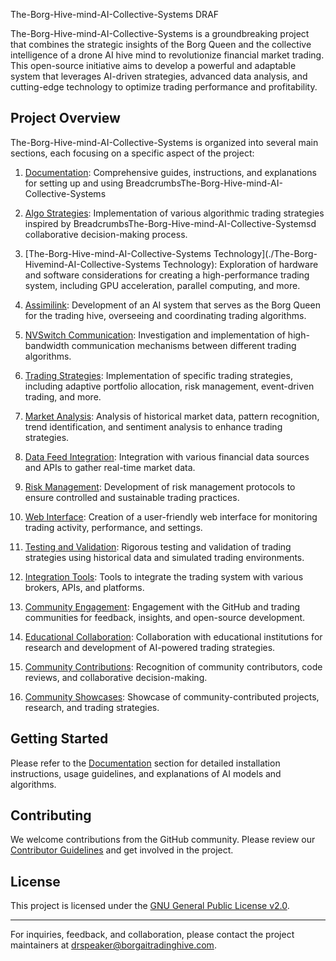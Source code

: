 The-Borg-Hive-mind-AI-Collective-Systems    DRAF

The-Borg-Hive-mind-AI-Collective-Systems is a groundbreaking project that combines the strategic insights of the Borg Queen and the collective intelligence of a drone AI hive mind to revolutionize financial market trading. This open-source initiative aims to develop a powerful and adaptable system that leverages AI-driven strategies, advanced data analysis, and cutting-edge technology to optimize trading performance and profitability.

## Project Overview

The-Borg-Hive-mind-AI-Collective-Systems is organized into several main sections, each focusing on a specific aspect of the project:

1. [Documentation](./Documentation): Comprehensive guides, instructions, and explanations for setting up and using BreadcrumbsThe-Borg-Hive-mind-AI-Collective-Systems

2. [Algo Strategies](./Algo_Strategies): Implementation of various algorithmic trading strategies inspired by BreadcrumbsThe-Borg-Hive-mind-AI-Collective-Systemsd collaborative decision-making process.

3. [The-Borg-Hive-mind-AI-Collective-Systems Technology](./The-Borg-Hivemind-AI-Collective-Systems Technology): Exploration of hardware and software considerations for creating a high-performance trading system, including GPU acceleration, parallel computing, and more.

4. [Assimilink](./Assimilink): Development of an AI system that serves as the Borg Queen for the trading hive, overseeing and coordinating trading algorithms.

5. [NVSwitch Communication](./NVSwitch_Communication): Investigation and implementation of high-bandwidth communication mechanisms between different trading algorithms.

6. [Trading Strategies](./Trading_Strategies): Implementation of specific trading strategies, including adaptive portfolio allocation, risk management, event-driven trading, and more.

7. [Market Analysis](./Market_Analysis): Analysis of historical market data, pattern recognition, trend identification, and sentiment analysis to enhance trading strategies.

8. [Data Feed Integration](./Data_Feed_Integration): Integration with various financial data sources and APIs to gather real-time market data.

9. [Risk Management](./Risk_Management): Development of risk management protocols to ensure controlled and sustainable trading practices.

10. [Web Interface](./Web_Interface): Creation of a user-friendly web interface for monitoring trading activity, performance, and settings.

11. [Testing and Validation](./Testing_and_Validation): Rigorous testing and validation of trading strategies using historical data and simulated trading environments.

12. [Integration Tools](./Integration_Tools): Tools to integrate the trading system with various brokers, APIs, and platforms.

13. [Community Engagement](./Community_Engagement): Engagement with the GitHub and trading communities for feedback, insights, and open-source development.

14. [Educational Collaboration](./Educational_Collaboration): Collaboration with educational institutions for research and development of AI-powered trading strategies.

15. [Community Contributions](./Community_Contributions): Recognition of community contributors, code reviews, and collaborative decision-making.

16. [Community Showcases](./Community_Showcases): Showcase of community-contributed projects, research, and trading strategies.

## Getting Started

Please refer to the [Documentation](./Documentation) section for detailed installation instructions, usage guidelines, and explanations of AI models and algorithms.

## Contributing

We welcome contributions from the GitHub community. Please review our [Contributor Guidelines](./Community_Engagement/Contributor_Guidelines.md) and get involved in the project.

## License

This project is licensed under the [GNU General Public License v2.0](LICENSE).

---

For inquiries, feedback, and collaboration, please contact the project maintainers at [drspeaker@borgaitradinghive.com](mailto:drspeaker@borgaitradinghive.com).

